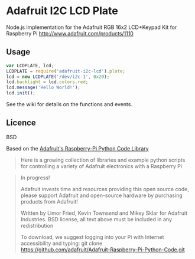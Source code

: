 Adafruit I2C LCD Plate
======================

Node.js implementation for the Adafruit RGB 16x2 LCD+Keypad Kit for Raspberry Pi 
http://www.adafruit.com/products/1110



Usage
-----
```javascript
var LCDPLATE, lcd;
LCDPLATE = require('adafruit-i2c-lcd').plate;
lcd = new LCDPLATE('/dev/i2c-1', 0x20);
lcd.backlight = lcd.colors.red;
lcd.message('Hello World!');
lcd.init();
```
See the wiki for details on the functions and events.

## Licence
BSD

Based on the [Adafruit's Raspberry-Pi Python Code Library](https://github.com/adafruit/Adafruit-Raspberry-Pi-Python-Code.git)

>  Here is a growing collection of libraries and example python scripts
>  for controlling a variety of Adafruit electronics with a Raspberry Pi
  
>  In progress!
>
>  Adafruit invests time and resources providing this open source code,
>  please support Adafruit and open-source hardware by purchasing
>  products from Adafruit!
>
>  Written by Limor Fried, Kevin Townsend and Mikey Sklar for Adafruit Industries.
>  BSD license, all text above must be included in any redistribution
>
>  To download, we suggest logging into your Pi with Internet accessibility and typing:
>  git clone https://github.com/adafruit/Adafruit-Raspberry-Pi-Python-Code.git
